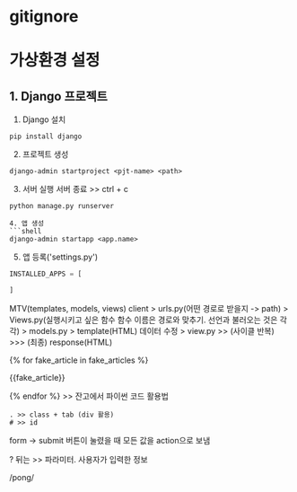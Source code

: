 # gitignore 


# 가상환경 설정


## 1. Django  프로젝트


1. Django 설치
```shell
pip install django
```

2. 프로젝트 생성
```
django-admin startproject <pjt-name> <path>
```

3. 서버 실행
서버 종료 >> ctrl + c
```
python manage.py runserver

4. 앱 생성
```shell
django-admin startapp <app.name>
```

5. 앱 등록('settings.py')
```python
INSTALLED_APPS = [

]
```

MTV(templates, models, views)
client > urls.py(어떤 경로로 받을지 -> path) > Views.py(실행시키고 싶은 함수 함수 이름은 경로와 맞추기. 선언과 불러오는 것은 각각) > models.py > template(HTML) 데이터 수정 > view.py >> (사이클 반복) >>> (최종) response(HTML)


{% for fake_article in fake_articles %}
        <p>{{fake_article}}</p>
    {% endfor %}
    >> 잔고에서 파이썬 코드 활용법

    . >> class + tab (div 활용)
    # >> id 


form -> submit 버튼이 눌렸을 때 모든 값을 action으로 보냄 

? 뒤는 >> 파라미터. 사용자가 입력한 정보

/pong/
